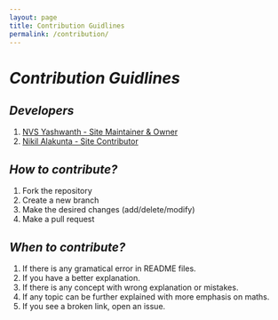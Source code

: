 ```yaml
---
layout: page
title: Contribution Guidlines
permalink: /contribution/
---
```

# ***Contribution Guidlines***
## ***Developers***
1. [NVS Yashwanth - Site Maintainer & Owner](https://github.com/NvsYashwanth)
2. [Nikil Alakunta - Site Contributor](https://github.com/Nikil99)

## ***How to contribute?***
1. Fork the repository
2. Create a new branch
3. Make the desired changes (add/delete/modify)
4. Make a pull request

## ***When to contribute?***
1. If there is any gramatical error in README files.
2. If you have a better explanation.
3. If there is any concept with wrong explanation or mistakes.
4. If any topic can be further explained with more emphasis on maths.
5. If you see a broken link, open an issue.